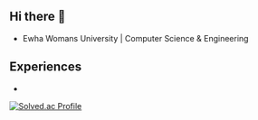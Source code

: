 ## Hi there 👋

<!--
**chelsseeey/chelsseeey** is a ✨ _special_ ✨ repository because its `README.md` (this file) appears on your GitHub profile.

Here are some ideas to get you started:

- 🔭 I’m currently working on ...
- 🌱 I’m currently learning ...
- 👯 I’m looking to collaborate on ...
- 🤔 I’m looking for help with ...
- 💬 Ask me about ...
- 📫 How to reach me: ...
- 😄 Pronouns: ...
- ⚡ Fun fact: ...
-->
<!-- ──────────────────────────────────────────────────────── -->
- Ewha Womans University | Computer Science & Engineering

## Experiences
- 

[![Solved.ac Profile](http://mazassumnida.wtf/api/v2/generate_badge?boj=stargirl03)](https://solved.ac/stargirl03/)

